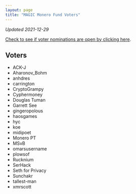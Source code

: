 ```yaml
---
layout: page
title: "MAGIC Monero Fund Voters"
---
```


*Updated 2021-12-29*

[Check to see if voter nominations are open by clicking here](https://github.com/MAGICGrants/Monero-Fund).

## Voters

* ACK-J
* Aharonov_Bohm
* anhdres
* carrington
* CryptoGrampy
* Cyphermoney
* Douglas Tuman
* Garrett See
* gingeropolous
* haosgames
* hyc
* koe
* midipoet
* Monero PT
* MSvB
* omarsusername
* plowsof
* Rucknium
* SerHack
* Seth for Privacy
* Sunchakr
* tallest-man
* xmrscott
